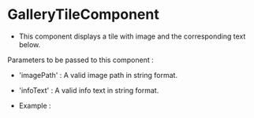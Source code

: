 # GalleryTileComponent

* This component displays a tile with image and the corresponding text below.

Parameters to be passed to this component :

* 'imagePath' : A valid image path in string format.
* 'infoText'  : A valid info text in string format.

* Example :
           <com-gallery-tile
                infoText='MTN Made for Home LTE'
                imagePath='./assets/images/image.png'>
            </com-gallery-tile>